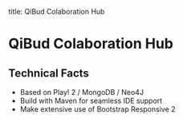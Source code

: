 title: QiBud Colaboration Hub

# QiBud Colaboration Hub

## Technical Facts

* Based on Play! 2 / MongoDB / Neo4J
* Build with Maven for seamless IDE support
* Make extensive use of Bootstrap Responsive 2


